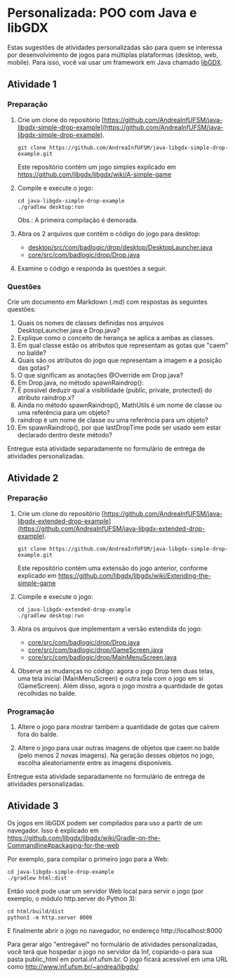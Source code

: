 # Personalizada: POO com Java e libGDX

Estas sugestões de atividades personalizadas são para quem se interessa por desenvolvimento de jogos para múltiplas plataformas (desktop, web, mobile). Para isso, você vai usar um framework em Java chamado [libGDX](https://libgdx.badlogicgames.com/).


## Atividade 1


### Preparação

1. Crie um clone do repositório [https://github.com/AndreaInfUFSM/java-libgdx-simple-drop-example](https://github.com/AndreaInfUFSM/java-libgdx-simple-drop-example). 
   ```
   git clone https://github.com/AndreaInfUFSM/java-libgdx-simple-drop-example.git
   ```
   Este repositório contém um jogo simples explicado em https://github.com/libgdx/libgdx/wiki/A-simple-game


2. Compile e execute o jogo:
   ```
   cd java-libgdx-simple-drop-example
   ./gradlew desktop:run
   ```
   Obs.: A primeira compilação é demorada.

3. Abra os 2 arquivos que contêm o código do jogo para desktop:
   - [desktop/src/com/badlogic/drop/desktop/DesktopLauncher.java](https://github.com/AndreaInfUFSM/java-libgdx-simple-drop-example/blob/master/desktop/src/com/badlogic/drop/desktop/DesktopLauncher.java) 
   - [core/src/com/badlogic/drop/Drop.java](https://github.com/AndreaInfUFSM/java-libgdx-simple-drop-example/blob/master/core/src/com/badlogic/drop/Drop.java)

4. Examine o código e responda às questões a seguir.


### Questões

Crie um documento em Markdown (.md) com respostas às seguintes questões:

1. Quais os nomes de classes definidas nos arquivos DesktopLauncher.java e Drop.java?
2. Explique como o conceito de herança se aplica a ambas as classes.
3. Em qual classe estão os atributos que representam as gotas que "caem" no balde?
4. Quais são os atributos do jogo que representam a imagem e a posição das gotas?
5. O que significam as anotações @Override em Drop.java?
6. Em Drop.java, no método spawnRaindrop():
7. É possível deduzir qual a visibilidade (public, private, protected) do atributo raindrop.x?
8. Ainda no método spawnRaindrop(), MathUtils é um nome de classe ou uma referência para um objeto?
9. raindrop é um nome de classe ou uma referência para um objeto?
10. Em spawnRaindrop(), por que lastDropTime pode ser usado sem estar declarado dentro deste método?

Entregue esta atividade separadamente no formulário de entrega de atividades personalizadas.


## Atividade 2

### Preparação

1. Crie um clone do repositório [https://github.com/AndreaInfUFSM/java-libgdx-extended-drop-example](https://github.com/AndreaInfUFSM/java-libgdx-extended-drop-example). 
   ```
   git clone https://github.com/AndreaInfUFSM/java-libgdx-simple-drop-example.git
   ```
   Este repositório contém uma extensão do jogo anterior, conforme explicado em https://github.com/libgdx/libgdx/wiki/Extending-the-simple-game

2. Compile e execute o jogo:
   ```
   cd java-libgdx-extended-drop-example
   ./gradlew desktop:run
   ```

3. Abra os arquivos que implementam a versão estendida do jogo: 
   - [core/src/com/badlogic/drop/Drop.java](https://github.com/AndreaInfUFSM/java-libgdx-extended-drop-example/blob/master/core/src/com/badlogic/drop/Drop.java)
   - [core/src/com/badlogic/drop/GameScreen.java](https://github.com/AndreaInfUFSM/java-libgdx-extended-drop-example/blob/master/core/src/com/badlogic/drop/GameScreen.java)
   - [core/src/com/badlogic/drop/MainMenuScreen.java](https://github.com/AndreaInfUFSM/java-libgdx-extended-drop-example/blob/master/core/src/com/badlogic/drop/MainMenuScreen.java)

4. Observe as mudanças no código: agora o jogo Drop tem duas telas, uma tela inicial (MainMenuScreen) e outra tela com o jogo em si (GameScreen). Além disso, agora o jogo mostra a quantidade de gotas recolhidas no balde.

### Programação

1. Altere o jogo para mostrar também a quantidade de gotas que caírem fora do balde.

2. Altere o jogo para usar outras imagens de objetos que caem no balde (pelo menos 2 novas imagens). Na geração desses objetos no jogo, escolha aleatoriamente entre as imagens disponíveis.


Entregue esta atividade separadamente no formulário de entrega de atividades personalizadas.


## Atividade 3

Os jogos em libGDX podem ser compilados para uso a partir de um navegador. Isso é explicado em https://github.com/libgdx/libgdx/wiki/Gradle-on-the-Commandline#packaging-for-the-web

Por exemplo, para compilar o primeiro jogo para a Web:
```
cd java-libgdx-simple-drop-example
./gradlew html:dist
```

Então você pode usar um servidor Web local para servir o jogo (por exemplo, o módulo http.server do Python 3):
```
cd html/build/dist
python3 -m http.server 8000
```
E finalmente abrir o jogo no navegador, no endereço http://localhost:8000


Para gerar algo "entregável" no formulário de atividades personalizadas, você terá que hospedar o jogo no servidor da Inf, copiando-o para sua pasta public_html em portal.inf.ufsm.br. O jogo ficará acessível em uma URL como http://www.inf.ufsm.br/~andrea/libgdx/


